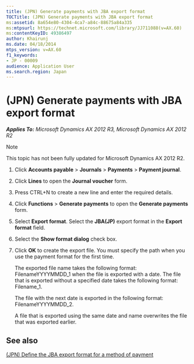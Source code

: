 ```yaml
---
title: (JPN) Generate payments with JBA export format
TOCTitle: (JPN) Generate payments with JBA export format
ms:assetid: 8a654e80-4304-4ca7-a84c-88675a84a335
ms:mtpsurl: https://technet.microsoft.com/library/JJ711088(v=AX.60)
ms:contentKeyID: 49386497
author: Khairunj
ms.date: 04/18/2014
mtps_version: v=AX.60
f1_keywords:
- JP - 00009
audience: Application User
ms.search.region: Japan
---
```


# (JPN) Generate payments with JBA export format 


_**Applies To:** Microsoft Dynamics AX 2012 R3, Microsoft Dynamics AX 2012 R2_


> [!NOTE]
> <P>This topic has not been fully updated for Microsoft Dynamics AX 2012 R2.</P>



1.  Click **Accounts payable** \> **Journals** \> **Payments** \> **Payment journal**.

2.  Click **Lines** to open the **Journal voucher** form.

3.  Press CTRL+N to create a new line and enter the required details.

4.  Click **Functions** \> **Generate payments** to open the **Generate payments** form.

5.  Select **Export format**. Select the **JBA(JP)** export format in the **Export format** field.

6.  Select the **Show format dialog** check box.

7.  Click **OK** to create the export file. You must specify the path when you use the payment format for the first time.
    
    The exported file name takes the following format: FilenameYYYYMMDD\_1 when the file is exported with a date. The file that is exported without a specified date takes the following format: Filename\_1.
    
    The file with the next date is exported in the following format: FilenameYYYYMMDD\_2.
    
    A file that is exported using the same date and name overwrites the file that was exported earlier.

## See also

[(JPN) Define the JBA export format for a method of payment](jpn-define-the-jba-export-format-for-a-method-of-payment.md)

  


